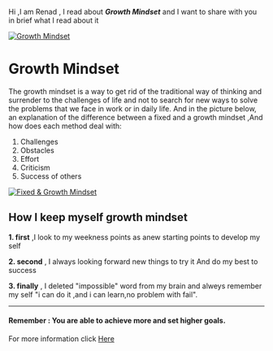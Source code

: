 Hi ,I am Renad , I read about ***Growth Mindset*** and I want to share with you in brief what I read about it 

[![Growth Mindset](https://www.thegrowthcoach.com/atlanta/wp-content/uploads/2020/07/Growth-Mindset_1020.jpg)](https://www.thegrowthcoach.com/atlanta/wp-content/uploads/2020/07/)
# Growth Mindset

The growth mindset is a way to get rid of the traditional way of thinking and surrender to the challenges of life and not to search for new ways to solve the problems that we face in work or in daily life.
And in the picture below, an explanation of the difference between a fixed and a growth mindset ,And how does each method deal with:

1. Challenges
2. Obstacles
3. Effort
4. Criticism
5. Success of others

[![ Fixed & Growth Mindset](https://i1.wp.com/www.brainpickings.org/wp-content/uploads/2012/04/taschen_informationgraphics10.jpg?w=680&ssl=1)](https://i1.wp.com/www.brainpickings.org/wp-content/uploads/2012/04/)

## How I keep myself growth mindset 

**1. first** ,I look to my weekness points  as anew starting points to develop my self 

**2. second** , I always looking forward new things to try it And do my best to success 

**3. finally** , I deleted "impossible" word from my brain and alweys remember my self "i can do it ,and i can learn,no problem with fail".

--- 
#### Remember : You are able to achieve more and set higher goals.

For more information click [ Here](https://www.atlassian.com/blog/inside-atlassian/growth-mindset)
